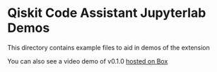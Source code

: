 # Qiskit Code Assistant Jupyterlab Demos

This directory contains example files to aid in demos of the extension

You can also see a video demo of v0.1.0 [hosted on Box](https://ibm.box.com/s/mc4bvwgf2x51ydkjbnkzngo9rzr75hxs)
